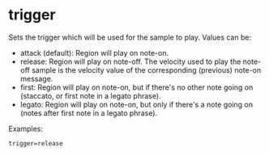 # trigger

Sets the trigger which will be used for the sample to play. Values can be:

- attack (default): Region will play on note-on.
- release: Region will play on note-off. The velocity used to play the note-off
  sample is the velocity value of the corresponding (previous) note-on message.
- first: Region will play on note-on, but if there's no other note going on
  (staccato, or first note in a legato phrase).
- legato: Region will play on note-on, but only if there's a note going on
  (notes after first note in a legato phrase).

Examples:

```
trigger=release
```
